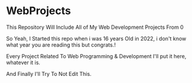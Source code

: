 # WebProjects
This Repository Will Include All of My Web Development Projects From 0 

So Yeah, I Started this repo when i was 16 years Old in 2022, i don't know what year you are reading this but congrats.!

Every Project Related To Web Programming & Development I'll put it here, whatever it is.

And Finally I'll Try To Not Edit This.


